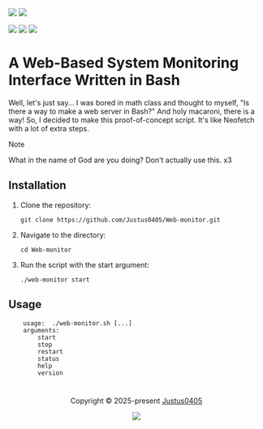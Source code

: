 <p align="left">
    <!-- Discord Badge -->
    <a href="https://discord.justus0405.com/"><img src="https://img.shields.io/discord/1370519315400495234?logo=Discord&colorA=1e1e2e&colorB=a6e3a1&style=for-the-badge"></a>
    <!-- Version Badge -->
    <a href="https://github.com/Justus0405/Web-monitor/blob/main/Web-monitor.sh"><img src="https://img.shields.io/badge/Version-1.0-blue?colorA=1e1e2e&colorB=cdd6f4&style=for-the-badge"></a>
</p>

<p align="left">
    <!-- Stars Badge -->
	<a href="https://github.com/Justus0405/Web-monitor/stargazers"><img src="https://img.shields.io/github/stars/Justus0405/Web-monitor?colorA=1e1e2e&colorB=b7bdf8&style=for-the-badge"></a>
    <!-- Issues Badge -->
	<a href="https://github.com/Justus0405/Web-monitor/issues"><img src="https://img.shields.io/github/issues/Justus0405/Web-monitor?colorA=1e1e2e&colorB=f5a97f&style=for-the-badge"></a>
    <!-- Contributors Badge -->
	<a href="https://github.com/Justus0405/Web-monitor/contributors"><img src="https://img.shields.io/github/contributors/Justus0405/Web-monitor?colorA=1e1e2e&colorB=a6da95&style=for-the-badge"></a>
</p>

# A Web-Based System Monitoring Interface Written in Bash

Well, let's just say... I was bored in math class and thought to myself, "Is there a way to make a web server in Bash?"
And holy macaroni, there is a way! So, I decided to make this proof-of-concept script.
It's like Neofetch with a lot of extra steps.

> [!NOTE]
> What in the name of God are you doing?
> Don't actually use this. x3

## Installation

1. Clone the repository:

   ```shell
   git clone https://github.com/Justus0405/Web-monitor.git
   ```

2. Navigate to the directory:

   ```shell
   cd Web-monitor
   ```

3. Run the script with the start argument:
   ```shell
   ./web-monitor start
   ```

## Usage

```plaintext
    usage:  ./web-monitor.sh [...]
    arguments:
        start
        stop
        restart
        status
        help
        version
```

#

<p align="center">
	Copyright &copy; 2025-present <a href="https://github.com/Justus0405" target="_blank">Justus0405</a>
</p>

<p align="center">
	<a href="https://github.com/Justus0405/Web-monitor/blob/main/LICENSE"><img src="https://img.shields.io/github/license/Justus0405/Web-monitor?logo=Github&colorA=1e1e2e&colorB=cba6f7&style=for-the-badge"></a>
</p>
